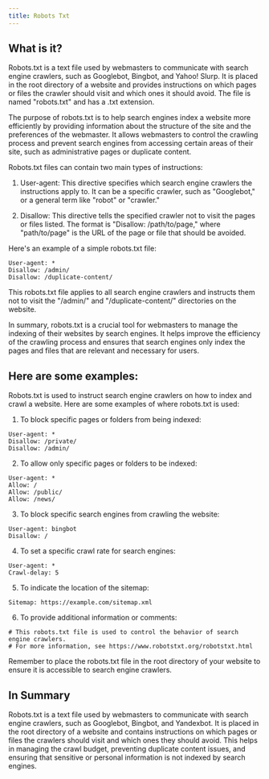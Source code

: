 ```yaml
---
title: Robots Txt
---
```




## What is it?

Robots.txt is a text file used by webmasters to communicate with search engine crawlers, such as Googlebot, Bingbot, and Yahoo! Slurp. It is placed in the root directory of a website and provides instructions on which pages or files the crawler should visit and which ones it should avoid. The file is named "robots.txt" and has a .txt extension.

The purpose of robots.txt is to help search engines index a website more efficiently by providing information about the structure of the site and the preferences of the webmaster. It allows webmasters to control the crawling process and prevent search engines from accessing certain areas of their site, such as administrative pages or duplicate content.

Robots.txt files can contain two main types of instructions:

1. User-agent: This directive specifies which search engine crawlers the instructions apply to. It can be a specific crawler, such as "Googlebot," or a general term like "robot" or "crawler."

2. Disallow: This directive tells the specified crawler not to visit the pages or files listed. The format is "Disallow: /path/to/page," where "path/to/page" is the URL of the page or file that should be avoided.

Here's an example of a simple robots.txt file:

```
User-agent: *
Disallow: /admin/
Disallow: /duplicate-content/
```

This robots.txt file applies to all search engine crawlers and instructs them not to visit the "/admin/" and "/duplicate-content/" directories on the website.

In summary, robots.txt is a crucial tool for webmasters to manage the indexing of their websites by search engines. It helps improve the efficiency of the crawling process and ensures that search engines only index the pages and files that are relevant and necessary for users.

## Here are some examples:

Robots.txt is used to instruct search engine crawlers on how to index and crawl a website. Here are some examples of where robots.txt is used:

1. To block specific pages or folders from being indexed:

```
User-agent: *
Disallow: /private/
Disallow: /admin/
```

2. To allow only specific pages or folders to be indexed:

```
User-agent: *
Allow: /
Allow: /public/
Allow: /news/
```

3. To block specific search engines from crawling the website:

```
User-agent: bingbot
Disallow: /
```

4. To set a specific crawl rate for search engines:

```
User-agent: *
Crawl-delay: 5
```

5. To indicate the location of the sitemap:

```
Sitemap: https://example.com/sitemap.xml
```

6. To provide additional information or comments:

```
# This robots.txt file is used to control the behavior of search engine crawlers.
# For more information, see https://www.robotstxt.org/robotstxt.html
```

Remember to place the robots.txt file in the root directory of your website to ensure it is accessible to search engine crawlers.

## In Summary

Robots.txt is a text file used by webmasters to communicate with search engine crawlers, such as Googlebot, Bingbot, and Yandexbot. It is placed in the root directory of a website and contains instructions on which pages or files the crawlers should visit and which ones they should avoid. This helps in managing the crawl budget, preventing duplicate content issues, and ensuring that sensitive or personal information is not indexed by search engines.